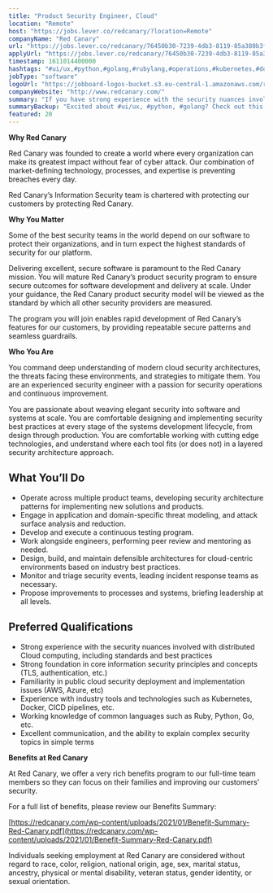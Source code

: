 ```yaml
---
title: "Product Security Engineer, Cloud"
location: "Remote"
host: "https://jobs.lever.co/redcanary/?location=Remote"
companyName: "Red Canary"
url: "https://jobs.lever.co/redcanary/76450b30-7239-4db3-8119-85a380b3f847"
applyUrl: "https://jobs.lever.co/redcanary/76450b30-7239-4db3-8119-85a380b3f847/apply"
timestamp: 1611014400000
hashtags: "#ui/ux,#python,#golang,#rubylang,#operations,#kubernetes,#docker,#aws,#azure,#office"
jobType: "software"
logoUrl: "https://jobboard-logos-bucket.s3.eu-central-1.amazonaws.com/red-canary"
companyWebsite: "http://www.redcanary.com/"
summary: "If you have strong experience with the security nuances involved with distributed Cloud computing, including standards and best practices, Red Canary is looking for someone with your skillset."
summaryBackup: "Excited about #ui/ux, #python, #golang? Check out this job post!"
featured: 20
---
```


**Why Red Canary**

Red Canary was founded to create a world where every organization can make its greatest impact without fear of cyber attack. Our combination of market-defining technology, processes, and expertise is preventing breaches every day.

Red Canary’s Information Security team is chartered with protecting our customers by protecting Red Canary.

**Why You Matter**

Some of the best security teams in the world depend on our software to protect their organizations, and in turn expect the highest standards of security for our platform.

Delivering excellent, secure software is paramount to the Red Canary mission. You will mature Red Canary’s product security program to ensure secure outcomes for software development and delivery at scale. Under your guidance, the Red Canary product security model will be viewed as the standard by which all other security providers are measured.

The program you will join enables rapid development of Red Canary’s features for our customers, by providing repeatable secure patterns and seamless guardrails.

**Who You Are**

You command deep understanding of modern cloud security architectures, the threats facing these environments, and strategies to mitigate them. You are an experienced security engineer with a passion for security operations and continuous improvement.

You are passionate about weaving elegant security into software and systems at scale. You are comfortable designing and implementing security best practices at every stage of the systems development lifecycle, from design through production. You are comfortable working with cutting edge technologies, and understand where each tool fits (or does not) in a layered security architecture approach.

## What You’ll Do

*   Operate across multiple product teams, developing security architecture patterns for implementing new solutions and products. 
*   Engage in application and domain-specific threat modeling, and attack surface analysis and reduction.
*   Develop and execute a continuous testing program.
*   Work alongside engineers, performing peer review and mentoring as needed.
*   Design, build, and maintain defensible architectures for cloud-centric environments based on industry best practices.
*   Monitor and triage security events, leading incident response teams as necessary.
*   Propose improvements to processes and systems, briefing leadership at all levels.

## Preferred Qualifications

*   Strong experience with the security nuances involved with distributed Cloud computing, including standards and best practices
*   Strong foundation in core information security principles and concepts (TLS, authentication, etc.)
*   Familiarity in public cloud security deployment and implementation issues (AWS, Azure, etc)
*   Experience with industry tools and technologies such as Kubernetes, Docker, CICD pipelines, etc.
*   Working knowledge of common languages such as Ruby, Python, Go, etc.
*   Excellent communication, and the ability to explain complex security topics in simple terms

**Benefits at Red Canary**

At Red Canary, we offer a very rich benefits program to our full-time team members so they can focus on their families and improving our customers’ security. 

For a full list of benefits, please review our Benefits Summary:

[https://redcanary.com/wp-content/uploads/2021/01/Benefit-Summary-Red-Canary.pdf](https://redcanary.com/wp-content/uploads/2021/01/Benefit-Summary-Red-Canary.pdf)

Individuals seeking employment at Red Canary are considered without regard to race, color, religion, national origin, age, sex, marital status, ancestry, physical or mental disability, veteran status, gender identity, or sexual orientation.

